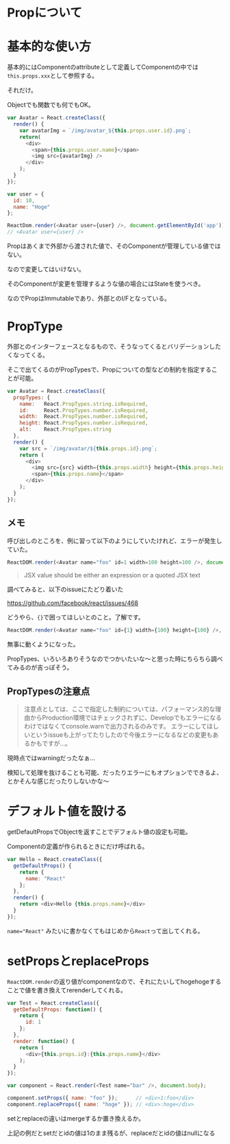 # Propについて

# 基本的な使い方

基本的にはComponentのattributeとして定義してComponentの中では`this.props.xxx`として参照する。

それだけ。

Objectでも関数でも何でもOK。

```js
var Avatar = React.createClass({
  render() {
    var avatarImg = `/img/avatar_${this.props.user.id}.png`;
    return(
      <div>
        <span>{this.props.user.name}</span>
        <img src={avatarImg} />
      </div>
    );
  }
});

var user = {
  id: 10,
  name: "Hoge"
};

ReactDom.render(<Avatar user={user} />, document.getElementById('app'));
// <Avatar user={user} />
```

Propはあくまで外部から渡された値で、そのComponentが管理している値ではない。

なので変更してはいけない。

そのComponentが変更を管理するような値の場合にはStateを使うべき。

なのでPropはImmutableであり、外部とのI/Fとなっている。

# PropType

外部とのインターフェースとなるもので、そうなってくるとバリデーションしたくなってくる。

そこで出てくるのがPropTypesで、Propについての型などの制約を指定することが可能。

```js
var Avatar = React.createClass({
  propTypes: {
    name:   React.PropTypes.string.isRequired,
    id:     React.PropTypes.number.isRequired,
    width:  React.PropTypes.number.isRequired,
    height: React.PropTypes.number.isRequired,
    alt:    React.PropTypes.string
  },
  render() {
    var src = `/img/avatar/${this.props.id}.png`;
    return (
      <div>
        <img src={src} width={this.props.width} height={this.props.height} alt={this.props.alt} />
        <span>{this.props.name}</span>
      </div>
    );
  }
});
```

## メモ

呼び出しのところを、例に習って以下のようにしていたけれど、エラーが発生していた。

```js
ReactDOM.render(<Avatar name="foo" id=1 width=100 height=100 />, document.getElementById('app'));
```

> JSX value should be either an expression or a quoted JSX text

調べてみると、以下のissueにたどり着いた

https://github.com/facebook/react/issues/468

どうやら、`{}`で囲ってほしいとのこと。了解です。

```js
ReactDOM.render(<Avatar name="foo" id={1} width={100} height={100} />, document.getElementById('app'));
```

無事に動くようになった。

PropTypes、いろいろありそうなのでつかいたいな〜と思った時にちらちら調べてみるのが吉っぽそう。

## PropTypesの注意点

> 注意点としては、ここで指定した制約については、パフォーマンス的な理由からProduction環境ではチェックされずに、Developでもエラーになるわけではなくてconsole.warnで出力されるのみです。
> エラーにしてほしいというissueも上がってたりしたので今後エラーになるなどの変更もあるかもですが...。

現時点ではwarningだったなぁ...

検知して処理を抜けることも可能、だったりエラーにもオプションでできるよ、とかそんな感じだったりしないかな〜

# デフォルト値を設ける

getDefaultPropsでObjectを返すことでデフォルト値の設定も可能。

Componentの定義が作られるときにだけ呼ばれる。

```js
var Hello = React.createClass({
  getDefaultProps() {
    return {
      name: "React"
    };  
  },
  render() {
    return <div>Hello {this.props.name}</div>
  }
});

```

`name="React"` みたいに書かなくてもはじめから`React`って出してくれる。

# setPropsとreplaceProps

`ReactDOM.render`の返り値がcomponentなので、それにたいしてhogehogeすることで値を書き換えてrerenderしてくれる。

```js
var Test = React.createClass({
  getDefaultProps: function() {
    return {
      id: 1
    };
  },
  render: function() {
    return (
      <div>{this.props.id}:{this.props.name}</div>
    );
  }
});

var component = React.render(<Test name="bar" />, document.body);

component.setProps({ name: "foo" });      // <div>1:foo</div>
component.replaceProps({ name: "hoge" }); // <div>:hoge</div>
```

setとreplaceの違いはmergeするか置き換えるか。

上記の例だとsetだとidの値は1のまま残るが、replaceだとidの値はnullになる
